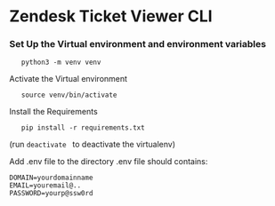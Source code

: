 # Zendesk Ticket Viewer CLI


### Set Up the Virtual environment and environment variables

```
   python3 -m venv venv
```

Activate the Virtual environment

```
   source venv/bin/activate
```

Install the Requirements

```
   pip install -r requirements.txt
```

(run `deactivate ` to deactivate the virtualenv)

Add .env file to the directory
.env file should contains:
```
DOMAIN=yourdomainname
EMAIL=youremail@..
PASSWORD=yourp@ssw0rd
```

